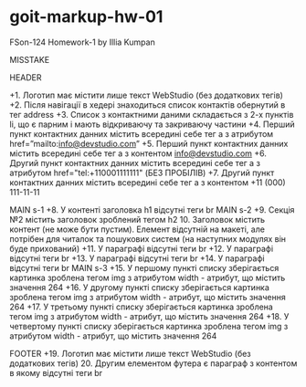 # goit-markup-hw-01

FSon-124 Homework-1 by Illia Kumpan

MISSTAKE

HEADER

+1. Логотип має містити лише текст WebStudio (без додаткових тегів)
+2. Після навігації в хедері знаходиться список контактів обернутий в тег address
+3. Список з контактними даними складається з 2-х пунктів li, що є парним і мають відкриваючу та закриваючу частини
+4. Перший пункт контактних данних містить всередині себе тег а з атрибутом href=”mailto:info@devstudio.com”
+5. Перший пункт контактних данних містить всередині себе тег а з контентом info@devstudio.com
+6. Другий пункт контактних данних містить всередині себе тег а з атрибутом href="tel:+110001111111" (БЕЗ ПРОБІЛІВ)
+7. Другий пункт контактних данних містить всередині себе тег а з контентом +11 (000) 111-11-11

MAIN s-1
+8. У контенті заголовка h1 відсутні теги br
MAIN s-2
+9. Секція №2 містить заголовок зроблений тегом h2 10. Заголовок містить контент (не може бути пустим). Елемент відсутній на макеті, але потрібен для читалок та пошукових систем (на наступних модулях він буде прихований)
+11. У параграфі відсутні теги br
+12. У параграфі відсутні теги br
+13. У параграфі відсутні теги br
+14. У параграфі відсутні теги br
MAIN s-3
+15. У першому пункті списку зберігається картинка зроблена тегом img з атрибутом width - атрибут, що містить значення 264
+16. У другому пункті списку зберігається картинка зроблена тегом img з атрибутом width - атрибут, що містить значення 264
+17. У третьому пункті списку зберігається картинка зроблена тегом img з атрибутом width - атрибут, що містить значення 264
+18. У четвертому пункті списку зберігається картинка зроблена тегом img з атрибутом width - атрибут, що містить значення 264

FOOTER 
+19. Логотип має містити лише текст WebStudio (без додаткових тегів) 20. Другим елементом футера є параграф з контентом в якому відсутні теги br
